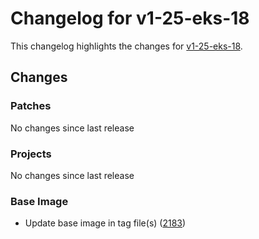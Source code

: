 # Changelog for v1-25-eks-18

This changelog highlights the changes for [v1-25-eks-18](https://github.com/aws/eks-distro/tree/v1-25-eks-18).

## Changes

### Patches
No changes since last release

### Projects
No changes since last release

### Base Image
* Update base image in tag file(s) ([2183](https://github.com/aws/eks-distro/pull/2183))

